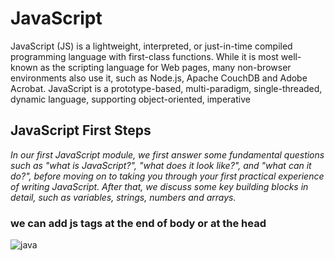 # JavaScript
JavaScript (JS) is a lightweight, interpreted, or just-in-time compiled programming language with first-class functions. While it is most well-known as the scripting language for Web pages, many non-browser environments also use it, such as Node.js, Apache CouchDB and Adobe Acrobat. JavaScript is a prototype-based, multi-paradigm, single-threaded, dynamic language, supporting object-oriented, imperative
## JavaScript First Steps
*In our first JavaScript module, we first answer some fundamental questions such as "what is JavaScript?", "what does it look like?", and "what can it do?", before moving on to taking you through your first practical experience of writing JavaScript. After that, we discuss some key building blocks in detail, such as variables, strings, numbers and arrays.*
### we can add js tags at the end of body or at the head 
![java](https://miro.medium.com/max/18438/1*Fp43zS64ZPoWi4IAz1n3MA.jpeg)

